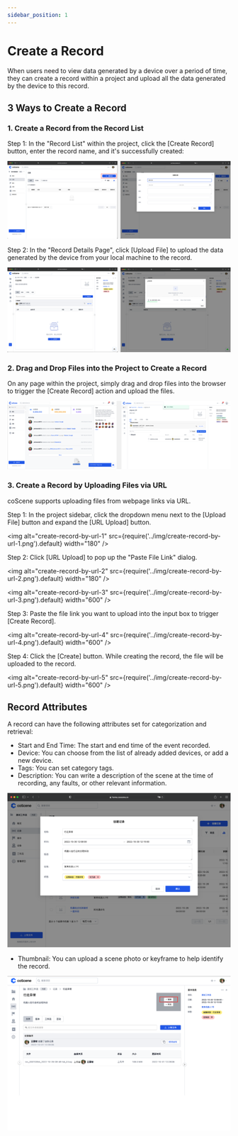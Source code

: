 ```yaml
---
sidebar_position: 1
---
```


# Create a Record

When users need to view data generated by a device over a period of time, they can create a record within a project and upload all the data generated by the device to this record.

## 3 Ways to Create a Record

### 1. Create a Record from the Record List

Step 1: In the "Record List" within the project, click the [Create Record] button, enter the record name, and it's successfully created:

![create-record-1](../img/create-record-1.png)

Step 2: In the "Record Details Page", click [Upload File] to upload the data generated by the device from your local machine to the record.

![create-record-2](../img/create-record-2.png)

### 2. Drag and Drop Files into the Project to Create a Record

On any page within the project, simply drag and drop files into the browser to trigger the [Create Record] action and upload the files.

![create-record-3](../img/create-record-3.png)

### 3. Create a Record by Uploading Files via URL

coScene supports uploading files from webpage links via URL.

Step 1: In the project sidebar, click the dropdown menu next to the [Upload File] button and expand the [URL Upload] button.

<img alt="create-record-by-url-1" src={require('../img/create-record-by-url-1.png').default} width="180" />

Step 2: Click [URL Upload] to pop up the "Paste File Link" dialog.

<img alt="create-record-by-url-2" src={require('../img/create-record-by-url-2.png').default} width="180" />

<img alt="create-record-by-url-3" src={require('../img/create-record-by-url-3.png').default} width="600" />

Step 3: Paste the file link you want to upload into the input box to trigger [Create Record].

<img alt="create-record-by-url-4" src={require('../img/create-record-by-url-4.png').default} width="600" />

Step 4: Click the [Create] button. While creating the record, the file will be uploaded to the record.

<img alt="create-record-by-url-5" src={require('../img/create-record-by-url-5.png').default} width="600" />

## Record Attributes

A record can have the following attributes set for categorization and retrieval:

- Start and End Time: The start and end time of the event recorded.
- Device: You can choose from the list of already added devices, or add a new device.
- Tags: You can set category tags.
- Description: You can write a description of the scene at the time of recording, any faults, or other relevant information.

![create-record-4](../img/create-record-4.png)

- Thumbnail: You can upload a scene photo or keyframe to help identify the record.

![create-record-5](../img/create-record-5.png)
